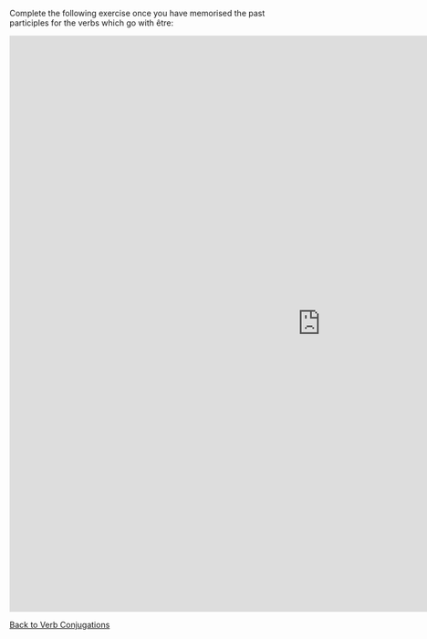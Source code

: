 <h> Complete the following exercise once you have memorised the past participles for the verbs which go with être:</h>
<br>
<iframe src="https://h5p.org/h5p/embed/369433" width="1090" height="1010" frameborder="0" allowfullscreen="allowfullscreen"></iframe><script src="https://h5p.org/sites/all/modules/h5p/library/js/h5p-resizer.js" charset="UTF-8"></script>

<p>
  <a style="float:left;" href="verbconjugations.html" class="btn2">Back to Verb Conjugations</a>
</p>
<div style="clear:both;"> </div>
